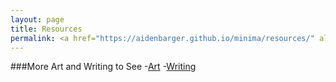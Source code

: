 ```yaml
---
layout: page
title: Resources
permalink: <a href="https://aidenbarger.github.io/minima/resources/" align="right" />
---
```


###More Art and Writing to See
-[Art](http://draconicace.tumblr.com/tagged/aidensart)
-[Writing](htp://draconicace.tumblr.com/tagged/aidenswriting)
